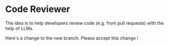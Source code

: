 # Code Reviewer

The idea is to help developers review code (e.g. from pull requests) with the help of LLMs.

Here's a change to the new branch. Please accept this change !